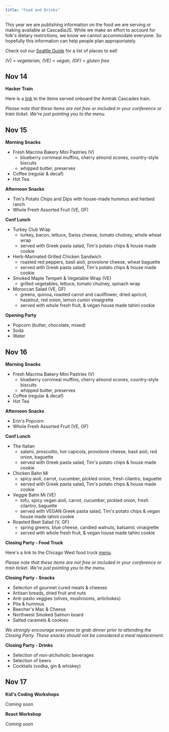 ```yaml
---
title: "Food and Drinks"
---
```

This year we are publishing information on the food we are serving or making available at CascadiaJS. While we make an effort to account for folk's dietary restrictions, we know we cannot accommodate everyone. So hopefully this information can help people plan approporiately.

Check out our [Seattle Guide](/seattle-guide) for a list of places to eat!

*(V) = vegetarian, (VE) = vegan, (GF) = gluten free*

## Nov 14

**Hacker Train**

Here is a [link](https://www.amtrak.com/content/dam/projects/dotcom/english/public/documents/menus/routes/Amtrak-Cascades-Cafe-Menu.pdf) to the items served onboard the Amtrak Cascades train. 

*Please note that these items are not free or included in your conference or train ticket. We're just pointing you to the menu.*

## Nov 15

**Morning Snacks**

* Fresh Macrina Bakery Mini Pastries (V)
  * blueberry cornmeal muffins, cherry almond scones, country-style biscuits
  * whipped butter, preserves
* Coffee (regular & decaf)
* Hot Tea

**Afternoon Snacks**

* Tim's Potato Chips and Dips with house-made hummus and herbed ranch 
* Whole Fresh Assorted Fruit (VE, GF)

**Conf Lunch**

* Turkey Club Wrap
  * turkey, bacon, lettuce, Swiss cheese, tomato chutney, whole wheat wrap
  * served with Greek pasta salad, Tim's potato chips & house made cookie
* Herb-Marinated Grilled Chicken Sandwich
  * roasted red peppers, basil aioli, provolone cheese, wheat baguette
  * served with Greek pasta salad, Tim's potato chips & house made cookie
* Smoked Maple Tempeh & Vegetable Wrap (VE)
  * grilled vegetables, lettuce, tomato chutney, spinach wrap
* Moroccan Salad (VE, GF)
  * greens, quinoa, roasted carrot and cauliflower, dried apricot, hazelnut, red onion, lemon cumin vinaigrette
  * served with whole fresh fruit, & vegan house made tahini cookie

**Opening Party**

* Popcorn (butter, chocolate, mixed)
* Soda
* Water

## Nov 16

**Morning Snacks**

* Fresh Macrina Bakery Mini Pastries (V)
  * blueberry cornmeal muffins, cherry almond scones, country-style biscuits
  * whipped butter, preserves
* Coffee (regular & decaf)
* Hot Tea

**Afternoon Snacks**

* Erin's Popcorn
* Whole Fresh Assorted Fruit (VE, GF)

**Conf Lunch**

* The Italian
  * salami, proscuitto, hot capicola, provolone cheese, basil aioli, red onion, baguette
  * served with Greek pasta salad, Tim's potato chips & house made cookie
* Chicken Bahn Mi
  * spicy aioli, carrot, cucumber, pickled onion, fresh cilantro, baguette
  * served with Greek pasta salad, Tim's potato chips & house made cookie
* Veggie Bahn Mi (VE)
  * tofu, spicy vegan aioli, carrot, cucumber, pickled onion, fresh cilantro, baguette
  * served with VEGAN Greek pasta salad, Tim's potato chips & vegan house made tahini cookie
* Roasted Beet Salad (V, GF)
  * spring greens, blue cheese, candied walnuts, balsamic vinaigrette
  * served with whole fresh fruit, & vegan house made tahini cookie

**Closing Party - Food Truck**

Here's a link to the Chicago West food truck [menu](/chicago-west-menu.pdf).

*Please note that these items are not free or included in your conference or train ticket. We're just pointing you to the menu.*

**Closing Party - Snacks**

* Selection of gourmet cured meats & cheeses
* Artisan breads, dried fruit and nuts
* Anti-pasto veggies (olives, mushrooms, artichokes)
* Pita & hummus
* Beecher's Mac & Cheese
* Northwest Smoked Salmon board
* Salted caramels & cookies

*We strongly encourage everyone to grab dinner prior to attending the Closing Party. These snacks should not be considered a meal replacement.*

**Closing Party - Drinks**

* Selection of non-alchoholic beverages
* Selection of beers
* Cocktails (vodka, gin & whiskey)

## Nov 17

**Kid's Coding Workshops**

*Coming soon*

**React Workshop**

*Coming soon*
